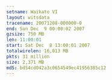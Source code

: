 ```yaml
---
setname: Waikato VI
layout: witsdata
tracename: 20071208-000000-0
end: Sun Dec  9 00:00:02 2007
gzsize: 750 MB
len: 11:00:01
start: Sat Dec  8 13:00:01 2007
totalwirelen: 16,013 MB
pkts: 31 million
size: 2,371 MB
md5: bd54cd042a3c0654549ec41956385c12
---
```

